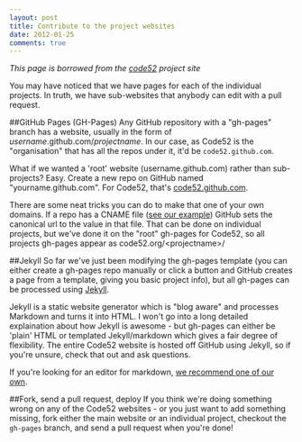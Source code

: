 ```yaml
---
layout: post
title: Contribute to the project websites
date: 2012-01-25
comments: true
---
```



*This page is borrowed from the [code52](http://code52.org/) project site*

You may have noticed that we have pages for each of the individual projects. In truth, we have sub-websites that anybody can edit with a pull request.

##GitHub Pages (GH-Pages)
Any GitHub repository with a "gh-pages" branch has a website, usually in the form of *username*.github.com/*projectname*. In our case, as Code52 is the "organisation" that has all the repos under it, it'd be `code52.github.com`.

What if we wanted a 'root' website (username.github.com) rather than sub-projects?  Easy. Create a new repo on GitHub named "yourname.github.com". For Code52, that's [code52.github.com](https://github.com/Code52/code52.github.com/).


There are some neat tricks you can do to make that one of your own domains. If a repo has a CNAME file ([see our example](https://github.com/Code52/code52.github.com/blob/master/CNAME)) GitHub sets the canonical url to the value in that file. That can be done on individual projects, but we've done it on the "root" gh-pages for Code52, so all projects gh-pages appear as code52.org/&lt;projectname&gt;/

##Jekyll
So far we've just been modifying the gh-pages template (you can either create a gh-pages repo manually or click a button and GitHub creates a page from a template, giving you basic project info), but all gh-pages can be processed using [Jekyll](https://github.com/mojombo/jekyll). 

Jekyll is a static website generator which is "blog aware" and processes Markdown and turns it into HTML. I won't go into a long detailed explaination about how Jekyll is awesome - but gh-pages can either be 'plain' HTML or templated Jekyll/markdown which gives a fair degree of flexibility. The entire Code52 website is hosted off GitHub using Jekyll, so if you're unsure, check that out and ask questions.

If you're looking for an editor for markdown, [we recommend one of our own](http://code52.org/DownmarkerWPF).

##Fork, send a pull request, deploy
If you think we're doing something wrong on any of the Code52 websites - or you just want to add something missing, fork either the main website or an individual project, checkout the `gh-pages` branch, and send a pull request when you're done!
